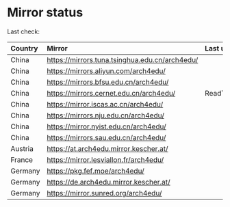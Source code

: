 <script src="./time.js"></script>
# Mirror status
Last check: <script type="text/javascript">localize(1747196988.8806276);</script>

|Country|Mirror|Last update|
|:------|:-----|:----------|
|China|https://mirrors.tuna.tsinghua.edu.cn/arch4edu/|<script type="text/javascript">localize(1747161974);</script>|
|China|https://mirrors.aliyun.com/arch4edu/|<script type="text/javascript">localize(1747161974);</script>|
|China|https://mirrors.bfsu.edu.cn/arch4edu/|<script type="text/javascript">localize(1747161974);</script>|
|China|https://mirrors.cernet.edu.cn/arch4edu/|ReadTimeout|
|China|https://mirror.iscas.ac.cn/arch4edu/|<script type="text/javascript">localize(1747161974);</script>|
|China|https://mirrors.nju.edu.cn/arch4edu/|<script type="text/javascript">localize(1747118815);</script>|
|China|https://mirror.nyist.edu.cn/arch4edu/|<script type="text/javascript">localize(1747118815);</script>|
|China|https://mirrors.sau.edu.cn/arch4edu/|<script type="text/javascript">localize(1731653531);</script>|
|Austria|https://at.arch4edu.mirror.kescher.at/|<script type="text/javascript">localize(1747161974);</script>|
|France|https://mirror.lesviallon.fr/arch4edu/|<script type="text/javascript">localize(1747161974);</script>|
|Germany|https://pkg.fef.moe/arch4edu/|<script type="text/javascript">localize(1747161974);</script>|
|Germany|https://de.arch4edu.mirror.kescher.at/|<script type="text/javascript">localize(1747161974);</script>|
|Germany|https://mirror.sunred.org/arch4edu/|<script type="text/javascript">localize(1747161974);</script>|

<script src="./tablefilter/tablefilter.js"></script>
<script src="./table.js"></script>